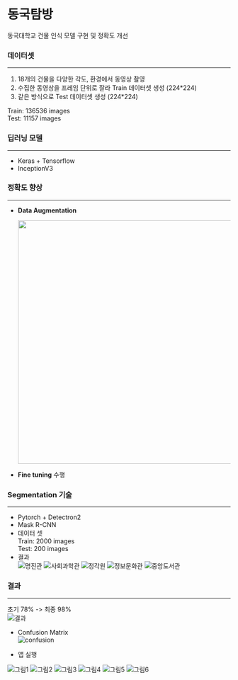 # 동국탐방

동국대학교 건물 인식 모델 구현 및 정확도 개선


### 데이터셋
------

1. 18개의 건물을 다양한 각도, 환경에서 동영상 촬영 
2. 수집한 동영상을 프레임 단위로 잘라 Train 데이터셋 생성 (224*224)
3. 같은 방식으로 Test 데이터셋 생성 (224*224)

Train: 136536 images<br>
Test: 11157 images<br>

### 딥러닝 모델
------

- Keras + Tensorflow
- InceptionV3


### 정확도 향상

------

- **Data Augmentation**
  <p style="text-align: center;">
    <img src="https://user-images.githubusercontent.com/72545216/141383561-a9abe40c-489a-4d75-a9ff-4a98b937c8ad.PNG" width="550" float = "center">
  </p>

- **Fine tuning** 수행

  
### Segmentation 기술
------

- Pytorch + Detectron2
- Mask R-CNN
- 데이터 셋<br>
  Train: 2000 images<br>
  Test: 200 images<br>
- 결과<br>
![명진관](https://user-images.githubusercontent.com/72545216/141384092-27b40b65-cc0c-4e81-896a-ecd8e1b3ee03.png)
![사회과학관](https://user-images.githubusercontent.com/72545216/141384135-6f465b86-fee4-4315-b33e-247674de4d1f.png)
![정각원](https://user-images.githubusercontent.com/72545216/141384140-468ee1bc-89bf-499e-a094-08ba7aedd3cb.png)
![정보문화관](https://user-images.githubusercontent.com/72545216/141384149-2254e675-6f75-45c8-9056-6ee3b5d6d765.png)
![중앙도서관](https://user-images.githubusercontent.com/72545216/141384151-1d7e13c3-d22e-4189-86cd-a0b8cf1e75bd.png)


### 결과
------

초기 78% -> 최종 98%<br>
![결과](https://user-images.githubusercontent.com/72545216/141384308-2ffa562f-90dd-44df-bab4-c3b49bd717cd.png)

- Confusion Matrix<br>
![confusion](https://user-images.githubusercontent.com/72545216/141384337-eac3d0e2-7fd4-42fe-9d1a-64e92b9d2c2e.png)<br>

- 앱 실행<br>

![그림1](https://user-images.githubusercontent.com/72545216/141384873-54be9af3-9904-471b-80c4-71496a67ee2a.gif)
![그림2](https://user-images.githubusercontent.com/72545216/141384889-e34bdfea-dec3-4c81-bee1-8a7c54ce08b6.gif)
![그림3](https://user-images.githubusercontent.com/72545216/141384895-80f81271-2f0d-4c99-af63-048104df5d60.gif)
![그림4](https://user-images.githubusercontent.com/72545216/141384903-d6a1b56e-1604-43d7-8609-1807f7af1906.gif)
![그림5](https://user-images.githubusercontent.com/72545216/141384911-6a7fc717-d268-41b9-91f9-042e2af9ab46.gif)
![그림6](https://user-images.githubusercontent.com/72545216/141384924-7637bdbf-4377-43e9-be6e-908c63c8a569.gif)


